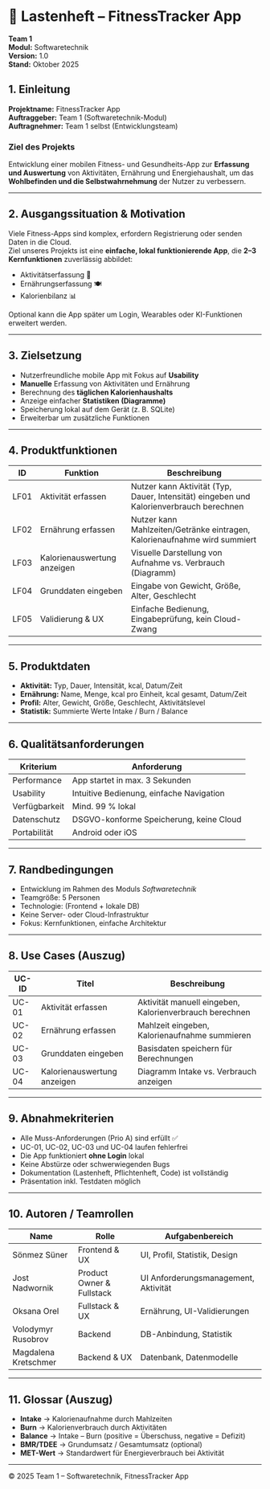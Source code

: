 # 📄 Lastenheft – FitnessTracker App  
**Team 1**  
**Modul:** Softwaretechnik  
**Version:** 1.0  
**Stand:** Oktober 2025  

## 1. Einleitung

**Projektname:** FitnessTracker App  
**Auftraggeber:** Team 1 (Softwaretechnik-Modul)  
**Auftragnehmer:** Team 1 selbst (Entwicklungsteam)

### Ziel des Projekts
Entwicklung einer mobilen Fitness- und Gesundheits-App zur **Erfassung und Auswertung** von Aktivitäten, Ernährung und Energiehaushalt, um das **Wohlbefinden und die Selbstwahrnehmung** der Nutzer zu verbessern.

---

## 2. Ausgangssituation & Motivation

Viele Fitness-Apps sind komplex, erfordern Registrierung oder senden Daten in die Cloud.  
Ziel unseres Projekts ist eine **einfache, lokal funktionierende App**, die **2–3 Kernfunktionen** zuverlässig abbildet:

- Aktivitätserfassung 🏃  
- Ernährungserfassung 🍽️  
- Kalorienbilanz 📊

Optional kann die App später um Login, Wearables oder KI-Funktionen erweitert werden.

---

## 3. Zielsetzung

- Nutzerfreundliche mobile App mit Fokus auf **Usability**  
- **Manuelle** Erfassung von Aktivitäten und Ernährung  
- Berechnung des **täglichen Kalorienhaushalts**  
- Anzeige einfacher **Statistiken (Diagramme)**  
- Speicherung lokal auf dem Gerät (z. B. SQLite)  
- Erweiterbar um zusätzliche Funktionen

---

## 4. Produktfunktionen

| ID   | Funktion                        | Beschreibung                                                                            |
|------|---------------------------------|-----------------------------------------------------------------------------------------|
| LF01 | Aktivität erfassen              | Nutzer kann Aktivität (Typ, Dauer, Intensität) eingeben und Kalorienverbrauch berechnen |
| LF02 | Ernährung erfassen              | Nutzer kann Mahlzeiten/Getränke eintragen, Kalorienaufnahme wird summiert               |
| LF03 | Kalorienauswertung anzeigen     | Visuelle Darstellung von Aufnahme vs. Verbrauch (Diagramm)                              |
| LF04 | Grunddaten eingeben             | Eingabe von Gewicht, Größe, Alter, Geschlecht                                           |
| LF05 | Validierung & UX                | Einfache Bedienung, Eingabeprüfung, kein Cloud-Zwang                                    |

---

## 5. Produktdaten

- **Aktivität:** Typ, Dauer, Intensität, kcal, Datum/Zeit  
- **Ernährung:** Name, Menge, kcal pro Einheit, kcal gesamt, Datum/Zeit  
- **Profil:** Alter, Gewicht, Größe, Geschlecht, Aktivitätslevel  
- **Statistik:** Summierte Werte Intake / Burn / Balance

---

## 6. Qualitätsanforderungen

| Kriterium             | Anforderung                                                   |
|-----------------------|---------------------------------------------------------------|
| Performance           | App startet in max. 3 Sekunden                                |
| Usability             | Intuitive Bedienung, einfache Navigation                      |
| Verfügbarkeit         | Mind. 99 % lokal                                              |
| Datenschutz           | DSGVO-konforme Speicherung, keine Cloud                       |
| Portabilität          | Android oder iOS 

---

## 7. Randbedingungen

- Entwicklung im Rahmen des Moduls *Softwaretechnik*  
- Teamgröße: 5 Personen  
- Technologie: (Frontend + lokale DB)  
- Keine Server- oder Cloud-Infrastruktur  
- Fokus: Kernfunktionen, einfache Architektur

---

## 8. Use Cases (Auszug)

| UC-ID | Titel                       | Beschreibung                                                        |
|-------|---------------------------- |---------------------------------------------------------------------|
| UC-01 | Aktivität erfassen          | Aktivität manuell eingeben, Kalorienverbrauch berechnen             |
| UC-02 | Ernährung erfassen          | Mahlzeit eingeben, Kalorienaufnahme summieren                       |
| UC-03 | Grunddaten eingeben         | Basisdaten speichern für Berechnungen                               |
| UC-04 | Kalorienauswertung anzeigen | Diagramm Intake vs. Verbrauch anzeigen                              |

---

## 9. Abnahmekriterien

- Alle Muss-Anforderungen (Prio A) sind erfüllt ✅  
- UC-01, UC-02, UC-03 und UC-04 laufen fehlerfrei  
- Die App funktioniert **ohne Login** lokal  
- Keine Abstürze oder schwerwiegenden Bugs  
- Dokumentation (Lastenheft, Pflichtenheft, Code) ist vollständig  
- Präsentation inkl. Testdaten möglich

---

## 10. Autoren / Teamrollen

| Name                    | Rolle                          | Aufgabenbereich                            |
|-------------------------|--------------------------------|--------------------------------------------|
| Sönmez Süner            | Frontend & UX                  | UI, Profil, Statistik, Design              |
| Jost Nadwornik          | Product Owner & Fullstack      | UI Anforderungsmanagement, Aktivität       |
| Oksana Orel             | Fullstack & UX                 | Ernährung, UI-Validierungen                |
| Volodymyr Rusobrov      | Backend                        | DB-Anbindung, Statistik                    |
| Magdalena Kretschmer    | Backend & UX                   | Datenbank, Datenmodelle                    |

---

## 11. Glossar (Auszug)

- **Intake** → Kalorienaufnahme durch Mahlzeiten  
- **Burn** → Kalorienverbrauch durch Aktivitäten  
- **Balance** → Intake – Burn (positive = Überschuss, negative = Defizit)  
- **BMR/TDEE** → Grundumsatz / Gesamtumsatz (optional)  
- **MET-Wert** → Standardwert für Energieverbrauch bei Aktivität

---

© 2025 Team 1 – Softwaretechnik, FitnessTracker App
